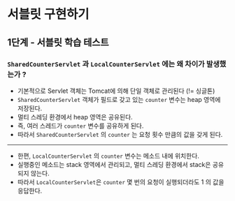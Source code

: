 
# 서블릿 구현하기

## 1단계 - 서블릿 학습 테스트

### `SharedCounterServlet` 과 `LocalCounterServlet` 에는 왜 차이가 발생했는가 ?
- 기본적으로 Servlet 객체는 Tomcat에 의해 단일 객체로 관리된다 (!= 싱글톤)
- `SharedCounterServlet` 객체가 필드로 갖고 있는 `counter` 변수는 heap 영역에 저장된다.
- 멀티 스레딩 환경에서 heap 영역은 공유된다.
- 즉, 여러 스레드가 `counter` 변수를 공유하게 된다.
- 따라서 `SharedCounterServlet` 의 `counter` 는 요청 횟수 만큼의 값을 갖게 된다.
---
- 한편, `LocalCounterServlet` 의 `counter` 변수는 메소드 내에 위치한다.
- 실행중인 메소드는 stack 영역에서 관리되고, 멀티 스레딩 환경에서 stack은 공유되지 않는다.
- 따라서 `LocalCounterServlet`은 `counter` 몇 번의 요청이 실행되더라도 1 의 값을 응답한다.



